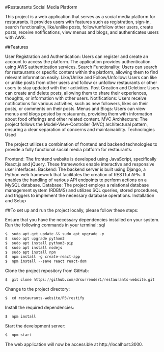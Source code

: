 #Restaurants Social Media Platform

This project is a web application that serves as a social media platform for restaurants. It provides users with features such as registration, sign-in, search functionality, like/unlike posts, follow/unfollow other users, create posts, receive notifications, view menus and blogs, and authenticates users with AWS.

##Features

User Registration and Authentication: Users can register and create an account to access the platform. The application provides authentication using AWS authentication services.
Search Functionality: Users can search for restaurants or specific content within the platform, allowing them to find relevant information easily.
Like/Unlike and Follow/Unfollow: Users can like or unlike posts from other users and follow or unfollow restaurants or other users to stay updated with their activities.
Post Creation and Deletion: Users can create and delete posts, allowing them to share their experiences, thoughts, or information with other users.
Notifications: Users receive notifications for various activities, such as new followers, likes on their posts, or comments on their posts.
Menus and Blogs: Users can view menus and blogs posted by restaurants, providing them with information about food offerings and other related content.
MVC Architecture: The project follows the Model-View-Controller (MVC) architectural pattern, ensuring a clear separation of concerns and maintainability.
Technologies Used

The project utilizes a combination of frontend and backend technologies to provide a fully functional social media platform for restaurants:

Frontend: The frontend website is developed using JavaScript, specifically React.js and jQuery. These frameworks enable interactive and responsive user interfaces.
Backend: The backend server is built using Django, a Python web framework that facilitates the creation of RESTful APIs. It enables the handling of various API endpoints to perform actions on a MySQL database.
Database: The project employs a relational database management system (RDBMS) and utilizes SQL queries, stored procedures, and triggers to implement the necessary database operations.
Installation and Setup

##To set up and run the project locally, please follow these steps:

Ensure that you have the necessary dependencies installed on your system. Run the following commands in your terminal:
sql

```python
$  sudo apt-get update && sudo apt upgrade -y
$  sudo apt upgrade python3
$  sudo apt install python3-pip
$  sudo apt install nodejs
$  sudo apt install npm
$  npm install -g create-react-app
$  npm install --save react react-dom
```
Clone the project repository from GitHub:

```python
$  git clone https://github.com/drsurrender1/restaurants-website.git
```
Change to the project directory:

```python
$  cd restaurants-website/P3/restify
```
Install the required dependencies:

```python
$  npm install
```

Start the development server:

```python
$  npm start
```
The web application will now be accessible at http://localhost:3000.